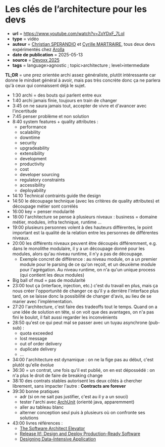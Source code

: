 #  Les clés de l’architecture pour les devs

- **url** = https://www.youtube.com/watch?v=ZoYDxF_7LoI
- **type** = vidéo
- **auteur** = [Christian SPERANDIO](https://medium.com/@bkcmzrtt) et [Cyrille MARTRAIRE](https://ddd.academy/cyrille-martraire/), tous deux devs expérimentés chez [Arolla](https://www.arolla.fr/)
- **date de publication** = 2025-05-13
- **source** = [Devoxx 2025](https://www.youtube.com/@DevoxxFRvideos)
- **tags** = language>agnostic ; topic>architecture ; level>intermediate

**TL;DR** = une prez orientée archi assez généraliste, plutôt intéressante car donne le mindset général à avoir, mais pas très concrète donc ça ne parlera qu'à ceux qui connaissent déjà le sujet.

- 1:30 archi = des bouts qui parlent entre eux
- 1:40 archi jamais finie, toujours en train de changer
- 3:45 on ne saura jamais tout, accepter de vivre et d'avancer avec l'incertitude
- 7:45 penser problème et non solution
- 8:40 system features + quality attributes :
    - performance
    - scalability
    - downtime
    - security
    - upgradeability
    - extensibility
    - development
    - productivity
    - cost
    - developer sourcing
    - regulatory constraints
    - accessibility
    - deployability
- 14:10 Technical contraints guide the design
- 14:50 le découpage technique (avec les critères de quality attributes) et découpage métier sont corrélés
- 16:00 key = penser modularité
- 18:00 l'architecture se pense à plusieurs niveaux : business = domaine métier, modules, infra technique, runtime ...
- 19:00 plusieurs personnes volent à des hauteurs différentes, le point important est la qualité de la relation entre les personnes de différentes niveaux.
- 20:00 les différents niveaux peuvent être découpés différemment, e.g. dans le monolithe modulaire, il y a un découpage donné pour les modules, alors qu'au niveau runtime, il n'y a pas de découpage.
    - Exemple concret de différence : au niveau module, on a un premier module pour le parsing de ce qu'on reçoit, et un deuxième module pour l'agrégation. Au niveau runtime, on n'a qu'un unique process (qui contient les deux modules)
- Big ball of mud = pas de modularité
- 23:00 tout ça (interface, injection, etc.) c'est du travail en plus, mais ça nous créer l'opportunité de changer ce qu'il y a derrière l'interface plus tard, on se laisse donc la possibilité de changer d'avis, au lieu de se marier avec l'implémentation.
- 27:20 l'architecture, c'est faire des tradeoffs tout le temps. Quand on a une idée de solution en tête, si on voit que des avantages, on n'a pas fini le boulot, il fait aussi regarder les inconvénients
- 28:50 qu'est ce qui peut mal se passer avec un tuyau asynchrone (pub-sub) :
    - quota exceeded
    - lost message
    - out of order delivery
    - duplicate delivery
    - ...
- 34:00 l'architecture est dynamique : on ne la fige pas au début, c'est plutôt qu'elle évolue
- 36:30 = un contrat, une fois qu'il est publié, on en est dépossédé : on n'a plus le droit de faire de breaking change
- 38:10 des contrats stables autorisent les deux côtés à chercher librement, sans impacter l'autre : **Contracts are forever**
- 39:30 bonne pratiques
    - adr (si on ne sait pas justifier, c'est au il y a un souci)
    - tester l'archi avec [ArchUnit](https://www.archunit.org/) (orienté java, apparemment)
    - aller au tableau blanc
    - alterner conception seul puis à plusieurs où on confronte ses solutions 
- 43:00 livres références :
    - [The Software Architect Elevator](https://www.amazon.com/Software-Architect-Elevator-Redefining-Architects/dp/1492077542)
    - [Release It!: Design and Deploy Production-Ready Software](https://www.amazon.fr/Release-Design-Deploy-Production-Ready-Software/dp/1680502395)
    - [Designing Data–Intensive Application](https://www.amazon.fr/Designing-Data-Intensive-Applications-Martin-Kleppmann/dp/1449373321)
